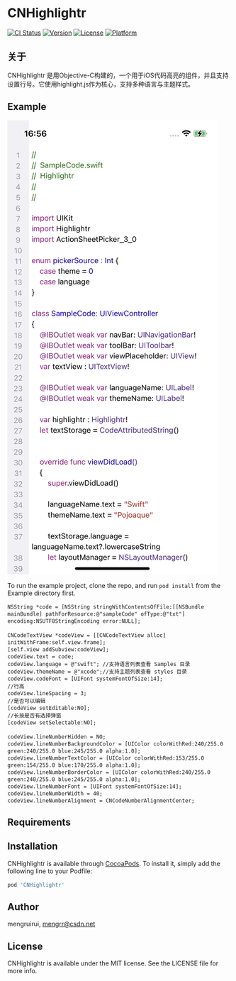 # CNHighlightr

[![CI Status](https://img.shields.io/travis/mengruirui/CNHighlightr.svg?style=flat)](https://travis-ci.org/mengruirui/CNHighlightr)
[![Version](https://img.shields.io/cocoapods/v/CNHighlightr.svg?style=flat)](https://cocoapods.org/pods/CNHighlightr)
[![License](https://img.shields.io/cocoapods/l/CNHighlightr.svg?style=flat)](https://cocoapods.org/pods/CNHighlightr)
[![Platform](https://img.shields.io/cocoapods/p/CNHighlightr.svg?style=flat)](https://cocoapods.org/pods/CNHighlightr)

## 关于
CNHighlightr 是用Objective-C构建的，一个用于iOS代码高亮的组件，并且支持设置行号。它使用highlight.js作为核心，支持多种语言与主题样式。

## Example

![示例](./Example/CNHighlightr/WechatIMG418.jpeg)

To run the example project, clone the repo, and run `pod install` from the Example directory first.

```
NSString *code = [NSString stringWithContentsOfFile:[[NSBundle mainBundle] pathForResource:@"sampleCode" ofType:@"txt"] encoding:NSUTF8StringEncoding error:NULL];

CNCodeTextView *codeView = [[CNCodeTextView alloc] initWithFrame:self.view.frame];
[self.view addSubview:codeView];
codeView.text = code;
codeView.language = @"swift"; //支持语言列表查看 Samples 目录
codeView.themeName = @"xcode";//支持主题列表查看 styles 目录
codeView.codeFont = [UIFont systemFontOfSize:14];
//行高
codeView.lineSpacing = 3;
//是否可以编辑
[codeView setEditable:NO];
//长按是否有选择弹窗
[codeView setSelectable:NO];

codeView.lineNumberHidden = NO;
codeView.lineNumberBackgroundColor = [UIColor colorWithRed:240/255.0 green:240/255.0 blue:245/255.0 alpha:1.0];
codeView.lineNumberTextColor = [UIColor colorWithRed:153/255.0 green:154/255.0 blue:170/255.0 alpha:1.0];
codeView.lineNumberBorderColor = [UIColor colorWithRed:240/255.0 green:240/255.0 blue:245/255.0 alpha:1.0];
codeView.lineNumberFont = [UIFont systemFontOfSize:14];
codeView.lineNumberWidth = 40;
codeView.lineNumberAlignment = CNCodeNumberAlignmentCenter;
```

## Requirements

## Installation

CNHighlightr is available through [CocoaPods](https://cocoapods.org). To install
it, simply add the following line to your Podfile:

```ruby
pod 'CNHighlightr'
```

## Author

mengruirui, mengrr@csdn.net

## License

CNHighlightr is available under the MIT license. See the LICENSE file for more info.

